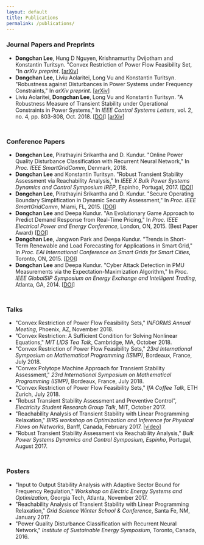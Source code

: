 ```yaml
---
layout: default
title: Publications
permalink: /publications/
---
```


### **Journal Papers and Preprints**
- **Dongchan Lee**, Hung D Nguyen, Krishnamurthy Dvijotham and Konstantin Turitsyn. "Convex Restriction of Power Flow Feasibility Set, "In *arXiv preprint*. [[arXiv](https://arxiv.org/abs/1803.00818)]
- **Dongchan Lee**, Liviu Aolaritei, Long Vu and Konstantin Turitsyn. "Robustness against Disturbances in Power Systems under Frequency Constraints," In *arXiv preprint*. [[arXiv](https://arxiv.org/abs/1803.00817)]
- Liviu Aolaritei, **Dongchan Lee**, Long Vu and Konstantin Turitsyn. "A Robustness Measure of Transient Stability under Operational Constraints in Power Systems," In *IEEE Control Systems Letters*, vol. 2, no. 4, pp. 803-808, Oct. 2018. [[DOI](https://ieeexplore.ieee.org/document/8386649)] [[arXiv](https://arxiv.org/abs/1803.02896)]

<hr style="height:10px; visibility:hidden;" />

### **Conference Papers**
- **Dongchan Lee**, Pirathayini Srikantha and D. Kundur. "Online Power Quality Disturbance Classification with Recurrent Neural Network," In *Proc. IEEE SmartGridComm*, Denmark, 2018.
- **Dongchan Lee** and Konstantin Turitsyn. "Robust Transient Stability Assessment via Reachability Analysis," In *IEEE X Bulk Power Systems Dynamics and Control Symposium IREP*, Espinho, Portugal, 2017. [[DOI](http://irep2017.inesctec.pt/conference-papers/conference-papers/paper30j8q1oifh.pdf)]
- **Dongchan Lee**, Pirathayini Srikantha and D. Kundur. "Secure Operating Boundary Simplification in Dynamic Security Assessment," In *Proc. IEEE SmartGridComm*, Miami, FL, 2015. [[DOI](https://ieeexplore.ieee.org/abstract/document/7436280)]
- **Dongchan Lee** and Deepa Kundur. "An Evolutionary Game Approach to Predict Demand Response from Real-Time Pricing," In *Proc. IEEE Electrical Power and Energy Conference*, London, ON, 2015. (Best Paper Award) [[DOI](https://ieeexplore.ieee.org/abstract/document/7379949)]
- **Dongchan Lee**, Jangwon Park and Deepa Kundur. "Trends in Short-Term Renewable and Load Forecasting for Applications in Smart Grid," In *Proc. EAI International Conference on Smart Grids for Smart Cities*, Toronto, ON, 2015. [[DOI](https://link.springer.com/chapter/10.1007/978-3-319-33681-7_24)]
- **Dongchan Lee** and Deepa Kundur. "Cyber Attack Detection in PMU Measurements via the Expectation-Maximization Algorithm," In *Proc. IEEE GlobalSIP Symposium on Energy Exchange and Intelligent Trading*, Atlanta, GA, 2014. [[DOI](https://ieeexplore.ieee.org/document/7032111?tp=&arnumber=7032111&url=http:%2F%2Fieeexplore.ieee.org%2Fxpls%2Fabs_all.jsp%3Farnumber%3D7032111)]

<hr style="height:10px; visibility:hidden;" />

### **Talks**
- "Convex Restriction of Power Flow Feasibility Sets," *INFORMS Annual Meeting*, Phoenix, AZ, November 2018.
- "Convex Restriction: A Sufficient Condition for Solving Nonlinear Equations," *MIT LIDS Tea Talk*, Cambridge, MA, October 2018.
- "Convex Restriction of Power Flow Feasibility Sets," *23rd International Symposium on Mathematical Programming (ISMP)*, Bordeaux, France, July 2018.
- "Convex Polytope Machine Approach for Transient Stability Assessment," *23rd International Symposium on Mathematical Programming (ISMP)*, Bordeaux, France, July 2018.
- "Convex Restriction of Power Flow Feasibility Sets," *IfA Coffee Talk*, ETH Zurich, July 2018.
- "Robust Transient Stability Assessment and Preventive Control", *Electricity Student Research Group Talk*, MIT, October 2017.
- "Reachability Analysis of Transient Stability with Linear Programming Relaxation," *BIRS workshop on Optimization and Inference for Physical Flows on Networks*, Banff, Canada, February 2017. [[video](http://www.birs.ca/events/2017/5-day-workshops/17w5165/videos/watch/201703061724-Lee.html)]
- "Robust Transient Stability Assessment via Reachability Analysis," *Bulk Power Systems Dynamics and Control Symposium, Espinho*, Portugal, August 2017.


<hr style="height:10px; visibility:hidden;" />

### **Posters**
- "Input to Output Stability Analysis with Adaptive Sector Bound for Frequency Regulation," *Workshop on Electric Energy Systems and Optimization*, Georgia Tech, Atlanta, November 2017.
- "Reachability Analysis of Transient Stability with Linear Programming Relaxation," *Grid Science Winter School & Conference*, Santa Fe, NM, January 2017.
- "Power Quality Disturbance Classification with Recurrent Neural Network," *Institute of Sustainable Energy Symposium*, Toronto, Canada, 2016.
